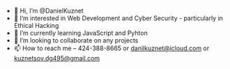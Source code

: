 - 👋 Hi, I’m @DanielKuznet
- 👀 I’m interested in Web Development and Cyber Security - particularly in Ethical Hacking
- 🌱 I’m currently learning JavaScript and Pyhton
- 💞️ I’m looking to collaborate on any projects 
- 📫 How to reach me – 424-388-8665 or danilkuznet@icloud.com or kuznetsov.dg495@gmail.com

<!---
DanilKuznet1/DanilKuznet1 is a ✨ special ✨ repository because its `README.md` (this file) appears on your GitHub profile.
You can click the Preview link to take a look at your changes.
--->
